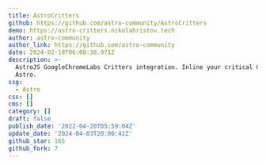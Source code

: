 ```yaml
---
title: AstroCritters
github: https://github.com/astro-community/AstroCritters
demo: https://astro-critters.nikolahristov.tech
author: astro-community
author_link: https://github.com/astro-community
date: 2024-02-18T06:08:38.971Z
description: >-
  AstroJS GoogleChromeLabs Critters integration. Inline your critical CSS with
  Astro.
ssg:
  - Astro
css: []
cms: []
category: []
draft: false
publish_date: '2022-04-20T05:59:04Z'
update_date: '2024-04-03T20:00:42Z'
github_star: 165
github_fork: 7
---
```

